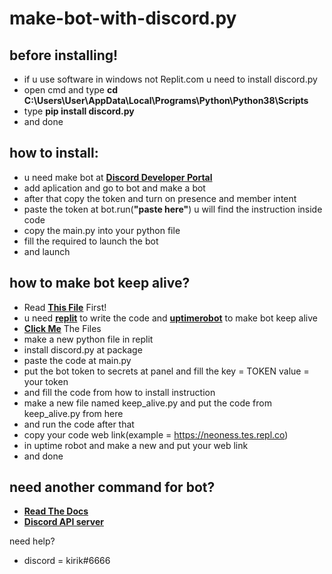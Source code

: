 # make-bot-with-discord.py

## before installing!
- if u use software in windows not Replit.com u need to install discord.py
- open cmd and type **cd C:\Users\User\AppData\Local\Programs\Python\Python38\Scripts**
- type **pip install discord.py**
- and done

## how to install:
- u need make bot at **[Discord Developer Portal](https://discord.com/developers/applications/)**
- add aplication and go to bot and make a bot
- after that copy the token and turn on presence and member intent
- paste the token at bot.run(**"paste here"**) u will find the instruction inside code
- copy the main.py into your python file
- fill the required to launch the bot
- and launch

## how to make bot keep alive?
- Read **[This File](keepalivebot/README.md)** First!
- u need **[replit](https://replit.com/~)** to write the code and **[uptimerobot](https://uptimerobot.com/)** to make bot keep alive
- **[Click Me](keepalivebot/)** The Files
- make a new python file in replit
- install discord.py at package
- paste the code at main.py
- put the bot token to secrets at panel and fill the key = TOKEN value = your token
- and fill the code from how to install instruction
- make a new file named keep_alive.py and put the code from keep_alive.py from here
- and run the code after that
- copy your code web link(example = https://neoness.tes.repl.co)
- in uptime robot and make a new and put your web link
- and done

## need another command for bot?
- **[Read The Docs](https://discordpy.readthedocs.io/en/latest/ext/commands/commands.html#)**
- **[Discord API server](https://discord.gg/discord-api)**

need help?
- discord = kirik#6666
